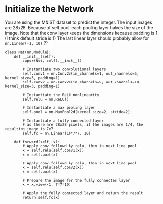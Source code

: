 # Initialize the Network
You are using the MNIST dataset to predict the integer. The input images are 28x28. 
Because of self.pool, each pooling layer halves the size of the image. 
Note that the conv layer keeps the dimensions because padding is 1. (I think default stride is 1)
The last linear layer should probably allow for `nn.Linear(-1, 10)` ?? 
```
class Net(nn.Module):
    def __init__(self):
        super(Net, self).__init__()
        
        # Instantiate two convolutional layers
        self.conv1 = nn.Conv2d(in_channels=1, out_channels=5, kernel_size=3, padding=1)
        self.conv2 = nn.Conv2d(in_channels=5, out_channels=10, kernel_size=3, padding=1)
        
        # Instantiate the ReLU nonlinearity
        self.relu = nn.ReLU()
        
        # Instantiate a max pooling layer
        self.pool = nn.MaxPool2d(kernel_size=2, stride=2)
        
        # Instantiate a fully connected layer
        # as there are 28x28 pixels, if the images are 1/4, the resulting image is 7x7
        self.fc = nn.Linear(10*7*7, 10) 

    def forward(self, x):
        # Apply conv followd by relu, then in next line pool
        x = self.relu(self.conv1(x))
        x = self.pool(x)

        # Apply conv followd by relu, then in next line pool
        x = self.relu(self.conv2(x))
        x = self.pool(x)

        # Prepare the image for the fully connected layer
        x = x.view(-1, 7*7*10)

        # Apply the fully connected layer and return the result
        return self.fc(x)
```